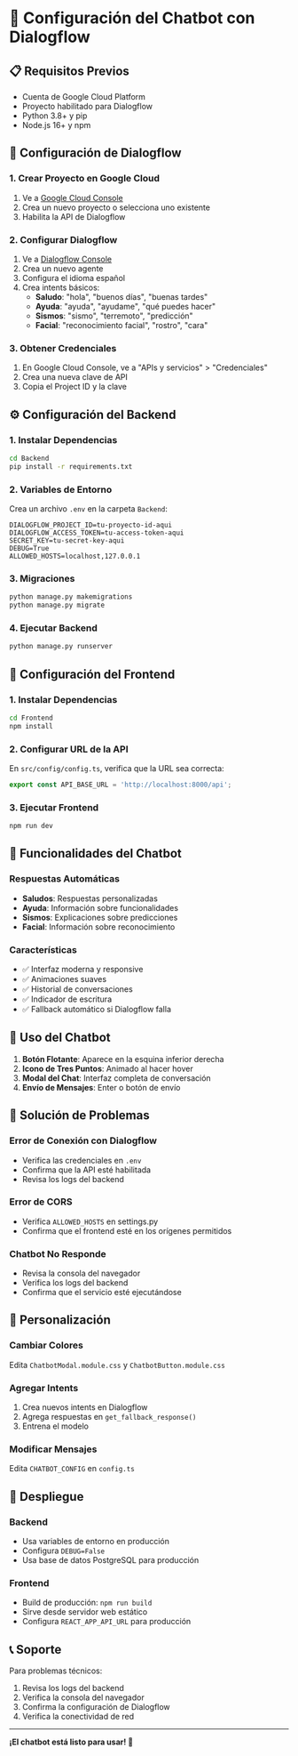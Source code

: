 # 🤖 Configuración del Chatbot con Dialogflow

## 📋 Requisitos Previos

- Cuenta de Google Cloud Platform
- Proyecto habilitado para Dialogflow
- Python 3.8+ y pip
- Node.js 16+ y npm

## 🚀 Configuración de Dialogflow

### 1. Crear Proyecto en Google Cloud

1. Ve a [Google Cloud Console](https://console.cloud.google.com/)
2. Crea un nuevo proyecto o selecciona uno existente
3. Habilita la API de Dialogflow

### 2. Configurar Dialogflow

1. Ve a [Dialogflow Console](https://dialogflow.cloud.google.com/)
2. Crea un nuevo agente
3. Configura el idioma español
4. Crea intents básicos:
   - **Saludo**: "hola", "buenos días", "buenas tardes"
   - **Ayuda**: "ayuda", "ayudame", "qué puedes hacer"
   - **Sismos**: "sismo", "terremoto", "predicción"
   - **Facial**: "reconocimiento facial", "rostro", "cara"

### 3. Obtener Credenciales

1. En Google Cloud Console, ve a "APIs y servicios" > "Credenciales"
2. Crea una nueva clave de API
3. Copia el Project ID y la clave

## ⚙️ Configuración del Backend

### 1. Instalar Dependencias

```bash
cd Backend
pip install -r requirements.txt
```

### 2. Variables de Entorno

Crea un archivo `.env` en la carpeta `Backend`:

```env
DIALOGFLOW_PROJECT_ID=tu-proyecto-id-aqui
DIALOGFLOW_ACCESS_TOKEN=tu-access-token-aqui
SECRET_KEY=tu-secret-key-aqui
DEBUG=True
ALLOWED_HOSTS=localhost,127.0.0.1
```

### 3. Migraciones

```bash
python manage.py makemigrations
python manage.py migrate
```

### 4. Ejecutar Backend

```bash
python manage.py runserver
```

## 🎨 Configuración del Frontend

### 1. Instalar Dependencias

```bash
cd Frontend
npm install
```

### 2. Configurar URL de la API

En `src/config/config.ts`, verifica que la URL sea correcta:

```typescript
export const API_BASE_URL = 'http://localhost:8000/api';
```

### 3. Ejecutar Frontend

```bash
npm run dev
```

## 🔧 Funcionalidades del Chatbot

### Respuestas Automáticas
- **Saludos**: Respuestas personalizadas
- **Ayuda**: Información sobre funcionalidades
- **Sismos**: Explicaciones sobre predicciones
- **Facial**: Información sobre reconocimiento

### Características
- ✅ Interfaz moderna y responsive
- ✅ Animaciones suaves
- ✅ Historial de conversaciones
- ✅ Indicador de escritura
- ✅ Fallback automático si Dialogflow falla

## 🎯 Uso del Chatbot

1. **Botón Flotante**: Aparece en la esquina inferior derecha
2. **Icono de Tres Puntos**: Animado al hacer hover
3. **Modal del Chat**: Interfaz completa de conversación
4. **Envío de Mensajes**: Enter o botón de envío

## 🐛 Solución de Problemas

### Error de Conexión con Dialogflow
- Verifica las credenciales en `.env`
- Confirma que la API esté habilitada
- Revisa los logs del backend

### Error de CORS
- Verifica `ALLOWED_HOSTS` en settings.py
- Confirma que el frontend esté en los orígenes permitidos

### Chatbot No Responde
- Revisa la consola del navegador
- Verifica los logs del backend
- Confirma que el servicio esté ejecutándose

## 📱 Personalización

### Cambiar Colores
Edita `ChatbotModal.module.css` y `ChatbotButton.module.css`

### Agregar Intents
1. Crea nuevos intents en Dialogflow
2. Agrega respuestas en `get_fallback_response()`
3. Entrena el modelo

### Modificar Mensajes
Edita `CHATBOT_CONFIG` en `config.ts`

## 🚀 Despliegue

### Backend
- Usa variables de entorno en producción
- Configura `DEBUG=False`
- Usa base de datos PostgreSQL para producción

### Frontend
- Build de producción: `npm run build`
- Sirve desde servidor web estático
- Configura `REACT_APP_API_URL` para producción

## 📞 Soporte

Para problemas técnicos:
1. Revisa los logs del backend
2. Verifica la consola del navegador
3. Confirma la configuración de Dialogflow
4. Verifica la conectividad de red

---

**¡El chatbot está listo para usar! 🎉** 